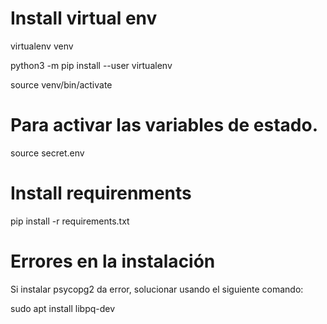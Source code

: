 # Install virtual env
virtualenv venv

python3 -m pip install --user virtualenv

source venv/bin/activate



# Para activar las variables de estado. 
source secret.env 



# Install requirenments
pip install -r requirements.txt 


# Errores en la instalación
Si instalar psycopg2 da error, solucionar usando el siguiente comando:

sudo apt install libpq-dev